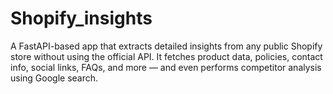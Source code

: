 # Shopify_insights
A FastAPI-based app that extracts detailed insights from any public Shopify store without using the official API. It fetches product data, policies, contact info, social links, FAQs, and more — and even performs competitor analysis using Google search.
